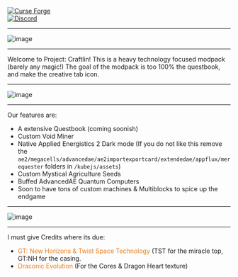[![Curse Forge](https://cf.way2muchnoise.eu/full_1144729_downloads.svg)](https://www.curseforge.com/minecraft/modpacks/project-craftlin)     
<a href="https://discord.gg/JrGHwStyDa"><img src="https://img.shields.io/discord/1258199696451833996?color=5464ec&label=Discord&style=for-the-badge" alt="Discord"></a><br>


* * *

![image](https://media.forgecdn.net/attachments/description/1144729/description_1e6c3c33-fdf4-446b-ba73-3a84de02f0bf.png)

* * *

Welcome to Project: Craftlin! This is a heavy technology focused modpack (barely any magic!) The goal of the modpack is too 100% the questbook, and make the creative tab icon.

* * *

![image](https://media.forgecdn.net/attachments/description/1144729/description_8813f1bf-42a5-48c5-bd33-27595ef2e192.png)

* * *

Our features are:

*   A extensive Questbook (coming soonish)
*   Custom Void Miner
*   Native Applied Energistics 2 Dark mode (If you do not like this remove the `ae2/megacells/advancedae/ae2importexportcard/extendedae/appflux/merequester` folders in `/kubejs/assets`)
*   Custom Mystical Agriculture Seeds
*   Buffed AdvancedAE Quantum Computers
*   Soon to have tons of custom machines & Multiblocks to spice up the endgame

* * *

![image](https://media.forgecdn.net/attachments/description/1144729/description_64e3e50a-e026-474b-8e74-e9c8d6f93d7d.png)

* * *

I must give Credits where its due:

*   <span style="color:#e67e23">GT: New Horizons &amp; Twist Space Technology</span> (TST for the miracle top, GT:NH for the casing.
*   <span style="color:#e67e23">Draconic Evolution</span> (For the Cores & Dragon Heart texture)
